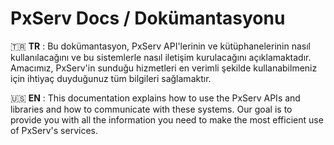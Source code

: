 # PxServ Docs / Dokümantasyonu

🇹🇷 **TR** : Bu dokümantasyon, PxServ API'lerinin ve kütüphanelerinin nasıl kullanılacağını ve bu sistemlerle nasıl iletişim kurulacağını açıklamaktadır. Amacımız, PxServ'in sunduğu hizmetleri en verimli şekilde kullanabilmeniz için ihtiyaç duyduğunuz tüm bilgileri sağlamaktır.

🇺🇸 **EN** : This documentation explains how to use the PxServ APIs and libraries and how to communicate with these systems. Our goal is to provide you with all the information you need to make the most efficient use of PxServ's services.
